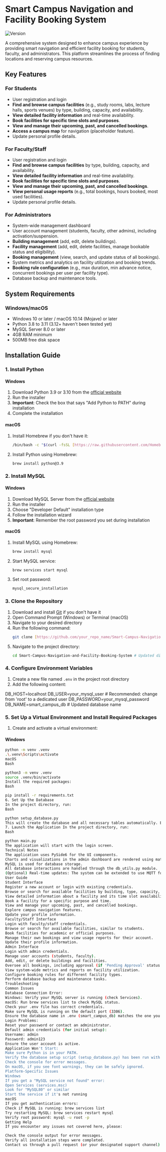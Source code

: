 # Smart Campus Navigation and Facility Booking System

![Version](https://img.shields.io/badge/version-1.0.0-blue.svg)

A comprehensive system designed to enhance campus experience by providing smart navigation and efficient facility booking for students, faculty, and administrators. This platform streamlines the process of finding locations and reserving campus resources.

## Key Features

### For Students
- User registration and login
- **Find and browse campus facilities** (e.g., study rooms, labs, lecture halls, sports venues) by type, building, capacity, and availability.
- **View detailed facility information** and real-time availability.
- **Book facilities for specific time slots and purposes**.
- **View and manage their upcoming, past, and cancelled bookings**.
- **Access a campus map** for navigation (placeholder feature).
- Update personal profile details.

### For Faculty/Staff
- User registration and login
- **Find and browse campus facilities** by type, building, capacity, and availability.
- **View detailed facility information** and real-time availability.
- **Book facilities for specific time slots and purposes**.
- **View and manage their upcoming, past, and cancelled bookings**.
- **View personal usage reports** (e.g., total bookings, hours booked, most used facilities).
- Update personal profile details.

### For Administrators
- System-wide management dashboard
- User account management (students, faculty, other admins), including activation/suspension.
- **Building management** (add, edit, delete buildings).
- **Facility management** (add, edit, delete facilities, manage bookable status and eligibility).
- **Booking management** (view, search, and update status of all bookings).
- System metrics and analytics on facility utilization and booking trends.
- **Booking rule configuration** (e.g., max duration, min advance notice, concurrent bookings per user per facility type).
- Database backup and maintenance tools.

## System Requirements

### Windows/macOS
- Windows 10 or later / macOS 10.14 (Mojave) or later
- Python 3.8 to 3.11 (3.12+ haven't been tested yet)
- MySQL Server 8.0 or later
- 4GB RAM minimum
- 500MB free disk space

## Installation Guide

### 1. Install Python

#### Windows
1. Download Python 3.9 or 3.10 from the [official website](https://www.python.org/downloads/)
2. Run the installer
3. **Important**: Check the box that says "Add Python to PATH" during installation
4. Complete the installation

#### macOS
1. Install Homebrew if you don't have it:
    ```bash
    /bin/bash -c "$(curl -fsSL [https://raw.githubusercontent.com/Homebrew/install/HEAD/install.sh](https://raw.githubusercontent.com/Homebrew/install/HEAD/install.sh))"
    ```
2. Install Python using Homebrew:
    ```bash
    brew install python@3.9
    ```

### 2. Install MySQL

#### Windows
1. Download MySQL Server from the [official website](https://dev.mysql.com/downloads/mysql/)
2. Run the installer
3. Choose "Developer Default" installation type
4. Follow the installation wizard
5. **Important**: Remember the root password you set during installation

#### macOS
1. Install MySQL using Homebrew:
    ```bash
    brew install mysql
    ```
2. Start MySQL service:
    ```bash
    brew services start mysql
    ```
3. Set root password:
    ```bash
    mysql_secure_installation
    ```

### 3. Clone the Repository

1. Download and install [Git](https://git-scm.com/downloads) if you don't have it
2. Open Command Prompt (Windows) or Terminal (macOS)
3. Navigate to your desired directory
4. Run the following command:
    ```bash
    git clone [https://github.com/your_repo_name/Smart-Campus-Navigation-and-Facility-Booking-System.git](https://github.com/your_repo_name/Smart-Campus-Navigation-and-Facility-Booking-System.git) # Updated repo name
    ```
5. Navigate to the project directory:
    ```bash
    cd Smart-Campus-Navigation-and-Facility-Booking-System # Updated directory name
    ```

### 4. Configure Environment Variables

1. Create a new file named `.env` in the project root directory
2. Add the following content:

DB_HOST=localhost
DB_USER=your_mysql_user # Recommended: change from 'root' to a dedicated user
DB_PASSWORD=your_mysql_password
DB_NAME=smart_campus_db # Updated database name


### 5. Set Up a Virtual Environment and Install Required Packages

1. Create and activate a virtual environment:

#### Windows
```bash
python -m venv .venv
.\.venv\Scripts\activate
macOS
Bash

python3 -m venv .venv
source .venv/bin/activate
Install the required packages:
Bash

pip install -r requirements.txt
6. Set Up the Database
In the project directory, run:
Bash

python setup_database.py
This will create the database and all necessary tables automatically. Ensure your setup_database.py script is updated for the SCNFBS schema.
7. Launch the Application In the project directory, run:
Bash

python main.py
The application will start with the login screen.
Technical Notes
The application uses PySide6 for the UI components.
Charts and visualizations in the admin dashboard are rendered using matplotlib (if applicable).
MySQL is used for database storage.
All database interactions are handled through the db_utils.py module.
(Optional) Real-time updates: The system can be extended to use MQTT for real-time notifications (e.g., booking status changes), though this is not part of the core initial implementation.
User Guide
Student Interface
Register a new account or login with existing credentials.
Browse or search for available facilities by building, type, capacity, or date.
View detailed information about a facility and its time slot availability.
Book a facility for a specific purpose and time.
View and manage your upcoming, past, and cancelled bookings.
Explore campus navigation features.
Update your profile information.
Faculty/Staff Interface
Login with faculty/staff credentials.
Browse or search for available facilities, similar to students.
Book facilities for academic or official purposes.
Manage their own bookings and view usage reports for their account.
Update their profile information.
Admin Interface
Login with admin credentials.
Manage user accounts (students, faculty).
Add, edit, or delete buildings and facilities.
Oversee all bookings, including approval (if 'Pending Approval' status is used), cancellation, and completion.
View system-wide metrics and reports on facility utilization.
Configure booking rules for different facility types.
Perform database backup and maintenance tasks.
Troubleshooting
Common Issues
Database Connection Error:
Windows: Verify your MySQL server is running (check Services).
macOS: Run brew services list to check MySQL status.
Check your .env file has correct credentials.
Make sure MySQL is running on the default port (3306).
Ensure the database name in .env (smart_campus_db) matches the one you created in MySQL.
Login Problems:
Reset your password or contact an administrator.
Default admin credentials (for initial setup):
Username: admin
Password: admin123
Ensure the user account is active.
Application Won't Start:
Make sure Python is in your PATH.
Verify the database setup script (setup_database.py) has been run with the new schema.
Check the console for error messages.
On macOS, if you see font warnings, they can be safely ignored.
Platform-Specific Issues
Windows
If you get a "MySQL service not found" error:
Open Services (services.msc)
Look for "MySQL80" or similar
Start the service if it's not running
macOS
If you get authentication errors:
Check if MySQL is running: brew services list
Try restarting MySQL: brew services restart mysql
Verify root password: mysql -u root -p
Getting Help
If you encounter any issues not covered here, please:

Check the console output for error messages.
Verify all installation steps were completed.
Contact us through a pull request (or your designated support channel)
